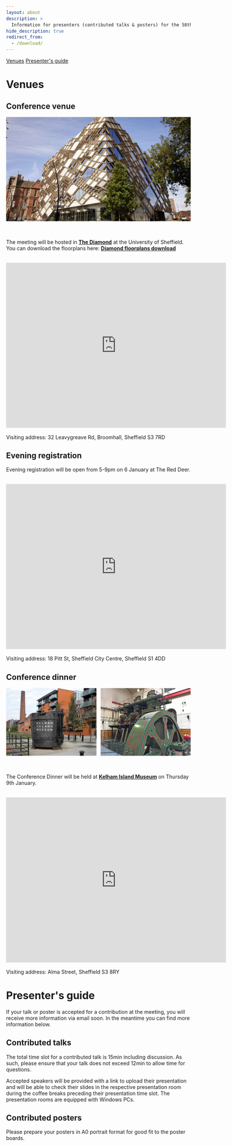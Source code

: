 ```yaml
---
layout: about
description: >
  Information for presenters (contributed talks & posters) for the 58th Population Genetics Group meeting
hide_description: true
redirect_from:
  - /download/
---
```


[Venues](#venues) [Presenter's guide](#presenter's-guide)

# Venues

## Conference venue

![Diamond](/assets/img/Diamond.png)  

<br/>

The meeting will be hosted in **[The Diamond](https://www.sheffield.ac.uk/library/buildings/diamond)** at the University of Sheffield. You can download the floorplans here: <a href="https://drive.google.com/file/d/1A4fADX8T0AIZIbIBYOywZJbCbp6pkMrE/view?usp=sharing" target="_blank">**Diamond floorplans download**</a>

<br/>

<iframe src="https://www.google.com/maps/embed?pb=!1m18!1m12!1m3!1d2379.84938545933!2d-1.4819343000000003!3d53.381744299999994!2m3!1f0!2f0!3f0!3m2!1i1024!2i768!4f13.1!3m3!1m2!1s0x48797881e28b3e81%3A0x611c9522ca2169ed!2sThe%20Diamond!5e0!3m2!1sen!2suk!4v1734009800685!5m2!1sen!2suk" width="600" height="450" style="border:0;" allowfullscreen="" loading="lazy" referrerpolicy="no-referrer-when-downgrade"></iframe>

Visiting address: 32 Leavygreave Rd, Broomhall, Sheffield S3 7RD

## Evening registration

Evening registration will be open from 5-9pm on 6 January at The Red Deer.

<br/>

<iframe src="https://www.google.com/maps/embed?pb=!1m18!1m12!1m3!1d2379.8993129020305!2d-1.4795379999999998!3d53.380851!2m3!1f0!2f0!3f0!3m2!1i1024!2i768!4f13.1!3m3!1m2!1s0x4879827f82a38c05%3A0xe56ada55b6b321d5!2sThe%20Red%20Deer!5e0!3m2!1sen!2suk!4v1734010136709!5m2!1sen!2suk" width="600" height="450" style="border:0;" allowfullscreen="" loading="lazy" referrerpolicy="no-referrer-when-downgrade"></iframe>  

Visiting address: 18 Pitt St, Sheffield City Centre, Sheffield S1 4DD


## Conference dinner

![Conference dinner at Kelham Island Museum](/assets/img/dinner.png)

<br/>

The Conference Dinner will be held at **[Kelham Island Museum](https://www.sheffieldmuseums.org.uk/visit-us/kelham-island-museum/)** on Thursday 9th January.

<br/>

<iframe src="https://www.google.com/maps/embed?pb=!1m18!1m12!1m3!1d2379.4114713479353!2d-1.4722883000000002!3d53.389579000000005!2m3!1f0!2f0!3f0!3m2!1i1024!2i768!4f13.1!3m3!1m2!1s0x4879787c59f24ae5%3A0x2196035ff15a959f!2sKelham%20Island%20Museum!5e0!3m2!1sen!2suk!4v1734008639544!5m2!1sen!2suk" width="600" height="450" style="border:0;" allowfullscreen="" loading="lazy" referrerpolicy="no-referrer-when-downgrade"></iframe>

Visiting address: Alma Street, Sheffield S3 8RY


# Presenter's guide

If your talk or poster is accepted for a contribution at the meeting, you will receive more information via email soon. In the meantime you can find more information below.

## Contributed talks

The total time slot for a contributed talk is 15min including discussion. As such, please ensure that your talk does not exceed 12min to allow time for questions.

Accepted speakers will be provided with a link to upload their presentation and will be able to check their slides in the respective presentation room during the coffee breaks preceding their presentation time slot. The presentation rooms are equipped with Windows PCs. 

## Contributed posters

Please prepare your posters in A0 portrait format for good fit to the poster boards. 


